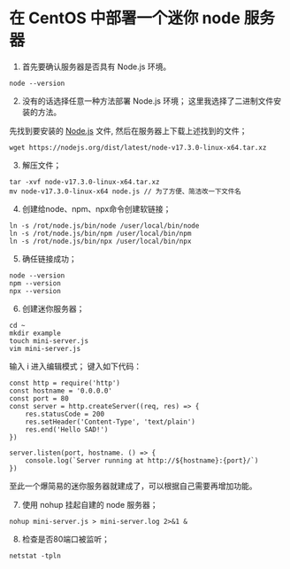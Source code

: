 # 在 CentOS 中部署一个迷你 node 服务器
1. 首先要确认服务器是否具有 Node.js 环境。
```
node --version
```
2. 没有的话选择任意一种方法部署 Node.js 环境；
这里我选择了二进制文件安装的方法。

先找到要安装的 [Node.js](https://nodejs.org/dist/latest/) 文件, 然后在服务器上下载上述找到的文件；
```
wget https://nodejs.org/dist/latest/node-v17.3.0-linux-x64.tar.xz
```
3.  解压文件；
```
tar -xvf node-v17.3.0-linux-x64.tar.xz
mv node-v17.3.0-linux-x64 node.js // 为了方便、简洁改一下文件名
```
4. 创建给node、npm、npx命令创建软链接；
```
ln -s /rot/node.js/bin/node /user/local/bin/node
ln -s /rot/node.js/bin/npm /user/local/bin/npm
ln -s /rot/node.js/bin/npx /user/local/bin/npx
```
5. 确任链接成功；
```
node --version
npm --version
npx --version
```
6. 创建迷你服务器；
```
cd ~
mkdir example
touch mini-server.js
vim mini-server.js
```
输入 i 进入编辑模式；
键入如下代码：
```
const http = require('http')
const hostname = '0.0.0.0'
const port = 80
const server = http.createServer((req, res) => {
    res.statusCode = 200
    res.setHeader('Content-Type', 'text/plain')
    res.end('Hello SAD!')
})

server.listen(port, hostname. () => {
    console.log(`Server running at http://${hostname}:{port}/`)
})
```
至此一个爆简易的迷你服务器就建成了，可以根据自己需要再增加功能。

7. 使用 nohup 挂起自建的 node 服务器；
```
nohup mini-server.js > mini-server.log 2>&1 &
```
8. 检查是否80端口被监听；
```
netstat -tpln
```

